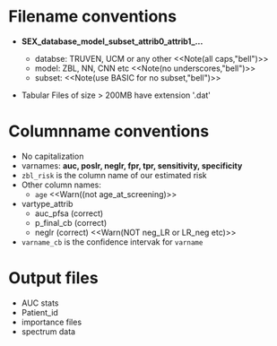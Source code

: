 # Filename conventions

+ **SEX_database_model_subset_attrib0_attrib1_...**
    - databse: TRUVEN, UCM or any other  <<Note(all caps,"bell")>>
    - model: ZBL, NN, CNN etc <<Note(no underscores,"bell")>>
    - subset: <<Note(use BASIC for no subset,"bell")>>

+ Tabular Files of size > 200MB have extension '.dat'


# Columnname conventions

+ No capitalization
+ varnames: **auc, poslr, neglr, fpr, tpr, sensitivity, specificity**
+ `zbl_risk` is the column name of our estimated risk
+ Other column names:
    - `age` <<Warn((not age_at_screening)>>
+ vartype_attrib
    - auc_pfsa (correct)
    - p_final_cb (correct)
    - neglr (correct) <<Warn(NOT neg_LR or  LR_neg etc)>>
+ `varname_cb` is the confidence intervak for `varname`
    
# Output files 

+ AUC stats
+ Patient_id
+ importance files
+ spectrum data
